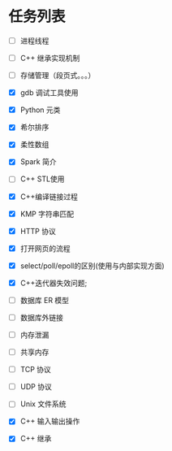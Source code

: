 # 任务列表

- [ ] 进程线程 
- [ ] C++ 继承实现机制 
- [ ] 存储管理（段页式。。。）
- [x] gdb 调试工具使用 
- [x] Python 元类 
- [x] 希尔排序 
- [x] 柔性数组 
- [x] Spark 简介
- [ ] C++ STL使用 
- [x] C++编译链接过程 
- [x] KMP 字符串匹配 
- [x] HTTP 协议 
- [x] 打开网页的流程 
- [x] select/poll/epoll的区别(使用与内部实现方面) 
- [x] C++迭代器失效问题; 
- [ ] 数据库 ER 模型 
- [ ] 数据库外链接 
- [ ] 内存泄漏 
- [ ] 共享内存 
- [ ] TCP 协议
- [ ] UDP 协议
- [ ] Unix 文件系统
- [x] C++ 输入输出操作
- [x] C++ 继承





